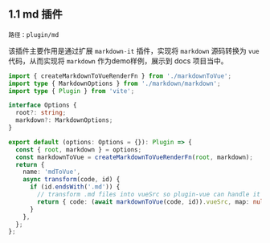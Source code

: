 ## 1.1 md 插件
`路径：plugin/md`

该插件主要作用是通过扩展 `markdown-it` 插件，实现将 `markdown` 源码转换为 `vue` 代码，从而实现将 `markdown` 作为demo样例，展示到 docs 项目当中。

```typescript
import { createMarkdownToVueRenderFn } from './markdownToVue';
import type { MarkdownOptions } from './markdown/markdown';
import type { Plugin } from 'vite';

interface Options {
  root?: string;
  markdown?: MarkdownOptions;
}

export default (options: Options = {}): Plugin => {
  const { root, markdown } = options;
  const markdownToVue = createMarkdownToVueRenderFn(root, markdown);
  return {
    name: 'mdToVue',
    async transform(code, id) {
      if (id.endsWith('.md')) {
        // transform .md files into vueSrc so plugin-vue can handle it
        return { code: (await markdownToVue(code, id)).vueSrc, map: null };
      }
    },
  };
};

```